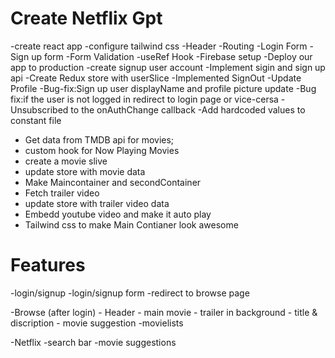 # Create Netflix Gpt

-create react app
-configure tailwind css
-Header
-Routing
-Login Form
-Sign up form
-Form Validation
-useRef Hook
-Firebase setup
-Deploy our app to production
-create signup user account
-Implement sigin and sign up api
-Create Redux store with userSlice
-Implemented SignOut
-Update Profile
-Bug-fix:Sign up user displayName and profile picture update
-Bug fix:if the user is not logged in redirect to login page or vice-cersa
-Unsubscribed to the onAuthChange callback
-Add hardcoded values to constant file

- Get data from TMDB api for movies;
- custom hook for Now Playing Movies
- create a movie slive
- update store with movie data
- Make Maincontainer and secondContainer
- Fetch trailer video
- update store with trailer video data
- Embedd youtube video and make it auto play
- Tailwind css to make Main Contianer look awesome

# Features

-login/signup
-login/signup form
-redirect to browse page

-Browse (after login) - Header - main movie - trailer in background - title & discription - movie suggestion
-movielists

-Netflix
-search bar
-movie suggestions
